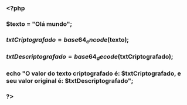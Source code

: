 ### <?php
###     $texto = "Olá mundo";
### 
###    $txtCriptografado = base64_encode($texto);
###    $txtDescriptografado = base64_decode($txtCriptografado);
### 
###    echo "O valor do texto criptografado é: $txtCriptografado, e seu valor original é: $txtDescriptografado"; 
### ?>